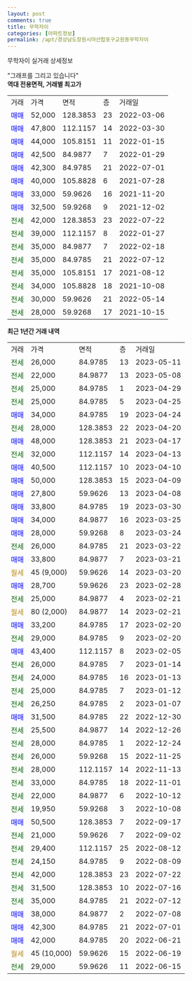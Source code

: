 ```yaml
---
layout: post
comments: true
title: 무학자이
categories: [아파트정보]
permalink: /apt/경상남도창원시마산합포구교원동무학자이
---
```


무학자이 실거래 상세정보

<script type="text/javascript">
  google.charts.load('current', {'packages':['line', 'corechart']});
  google.charts.setOnLoadCallback(drawChart);

  function drawChart() {
    var data = new google.visualization.DataTable();
    data.addColumn('date', '거래일');
    data.addColumn('number', "매매");
    data.addColumn('number', "전세");
    data.addColumn('number', "전매");

    data.addRows([[new Date(Date.parse("2023-05-11")), null, 26000, null], [new Date(Date.parse("2023-05-08")), null, 22000, null], [new Date(Date.parse("2023-04-29")), null, 25000, null], [new Date(Date.parse("2023-04-25")), null, 25000, null], [new Date(Date.parse("2023-04-24")), 34000, null, null], [new Date(Date.parse("2023-04-20")), null, 28000, null], [new Date(Date.parse("2023-04-17")), 48000, null, null], [new Date(Date.parse("2023-04-13")), null, 32000, null], [new Date(Date.parse("2023-04-10")), 40500, null, null], [new Date(Date.parse("2023-04-09")), 50000, null, null], [new Date(Date.parse("2023-04-08")), 27800, null, null], [new Date(Date.parse("2023-03-30")), 33800, null, null], [new Date(Date.parse("2023-03-25")), 34000, null, null], [new Date(Date.parse("2023-03-24")), 28000, null, null], [new Date(Date.parse("2023-03-22")), null, 26000, null], [new Date(Date.parse("2023-03-21")), 33800, null, null], [new Date(Date.parse("2023-03-20")), null, null, null], [new Date(Date.parse("2023-02-28")), 28700, null, null], [new Date(Date.parse("2023-02-21")), null, 25000, null], [new Date(Date.parse("2023-02-21")), null, null, null], [new Date(Date.parse("2023-02-20")), 33200, null, null], [new Date(Date.parse("2023-02-20")), null, 29000, null], [new Date(Date.parse("2023-02-05")), 43400, null, null], [new Date(Date.parse("2023-01-14")), null, 26000, null], [new Date(Date.parse("2023-01-13")), null, 24000, null], [new Date(Date.parse("2023-01-12")), null, 25000, null], [new Date(Date.parse("2023-01-07")), null, 26250, null], [new Date(Date.parse("2022-12-30")), 31500, null, null], [new Date(Date.parse("2022-12-26")), null, 25500, null], [new Date(Date.parse("2022-12-24")), null, 28000, null], [new Date(Date.parse("2022-11-25")), null, 26000, null], [new Date(Date.parse("2022-11-13")), null, 28000, null], [new Date(Date.parse("2022-11-01")), null, 33000, null], [new Date(Date.parse("2022-10-12")), null, 22000, null], [new Date(Date.parse("2022-10-08")), null, 19950, null], [new Date(Date.parse("2022-09-17")), 50500, null, null], [new Date(Date.parse("2022-09-02")), null, 21000, null], [new Date(Date.parse("2022-08-12")), null, 29400, null], [new Date(Date.parse("2022-08-09")), null, 24150, null], [new Date(Date.parse("2022-07-22")), null, 42000, null], [new Date(Date.parse("2022-07-16")), null, 31500, null], [new Date(Date.parse("2022-07-12")), null, 35000, null], [new Date(Date.parse("2022-07-08")), 38000, null, null], [new Date(Date.parse("2022-07-01")), 42300, null, null], [new Date(Date.parse("2022-06-21")), 42000, null, null], [new Date(Date.parse("2022-06-19")), null, null, null], [new Date(Date.parse("2022-06-15")), null, 29000, null]]);

    var options = {
      hAxis: {
        format: 'yyyy/MM/dd'
      },    
      lineWidth: 0,
      pointsVisible: true,    
      title: '최근 1년간 유형별 실거래가 분포',
      legend: { position: 'bottom' }
    };

    var formatter = new google.visualization.NumberFormat({pattern:'###,###'} );
    formatter.format(data, 1);
    formatter.format(data, 2);
    
    setTimeout(function() {
        var chart = new google.visualization.LineChart(document.getElementById('columnchart_material'));
        chart.draw(data, (options));
        document.getElementById('loading').style.display = 'none';
    }, 200);
  }
</script>


<div id="loading" style="z-index:20; display: block; margin-left: 0px">"그래프를 그리고 있습니다"</div>
<div id="columnchart_material" style="width: 95%; margin-left: 0px; display: block"></div>
<!-- contents start -->
<b>역대 전용면적, 거래별 최고가</b>
<table class="sortable">
    <tr>
      <td>거래</td>
      <td>가격</td>
      <td>면적</td>
      <td>층</td>
      <td>거래일</td>
    </tr>
        <tr>
          <td><a style="color: blue">매매</a></td>
          <td>52,000</td>
          <td>128.3853</td>
          <td>23</td>
          <td>2022-03-06</td>
        </tr>            <tr>
          <td><a style="color: blue">매매</a></td>
          <td>47,800</td>
          <td>112.1157</td>
          <td>14</td>
          <td>2022-03-30</td>
        </tr>            <tr>
          <td><a style="color: blue">매매</a></td>
          <td>44,000</td>
          <td>105.8151</td>
          <td>11</td>
          <td>2022-01-15</td>
        </tr>            <tr>
          <td><a style="color: blue">매매</a></td>
          <td>42,500</td>
          <td>84.9877</td>
          <td>7</td>
          <td>2022-01-29</td>
        </tr>            <tr>
          <td><a style="color: blue">매매</a></td>
          <td>42,300</td>
          <td>84.9785</td>
          <td>21</td>
          <td>2022-07-01</td>
        </tr>            <tr>
          <td><a style="color: blue">매매</a></td>
          <td>40,000</td>
          <td>105.8828</td>
          <td>6</td>
          <td>2021-07-28</td>
        </tr>            <tr>
          <td><a style="color: blue">매매</a></td>
          <td>33,000</td>
          <td>59.9626</td>
          <td>16</td>
          <td>2021-11-20</td>
        </tr>            <tr>
          <td><a style="color: blue">매매</a></td>
          <td>32,500</td>
          <td>59.9268</td>
          <td>9</td>
          <td>2021-12-02</td>
        </tr>        
        <tr>
              <td><a style="color: darkgreen">전세</a></td>
              <td>42,000</td>
              <td>128.3853</td>
              <td>23</td>
              <td>2022-07-22</td>
            </tr>            <tr>
              <td><a style="color: darkgreen">전세</a></td>
              <td>39,000</td>
              <td>112.1157</td>
              <td>8</td>
              <td>2022-01-27</td>
            </tr>            <tr>
              <td><a style="color: darkgreen">전세</a></td>
              <td>35,000</td>
              <td>84.9877</td>
              <td>7</td>
              <td>2022-02-18</td>
            </tr>            <tr>
              <td><a style="color: darkgreen">전세</a></td>
              <td>35,000</td>
              <td>84.9785</td>
              <td>21</td>
              <td>2022-07-12</td>
            </tr>            <tr>
              <td><a style="color: darkgreen">전세</a></td>
              <td>35,000</td>
              <td>105.8151</td>
              <td>17</td>
              <td>2021-08-12</td>
            </tr>            <tr>
              <td><a style="color: darkgreen">전세</a></td>
              <td>34,000</td>
              <td>105.8828</td>
              <td>18</td>
              <td>2021-10-08</td>
            </tr>            <tr>
              <td><a style="color: darkgreen">전세</a></td>
              <td>30,000</td>
              <td>59.9626</td>
              <td>21</td>
              <td>2022-05-14</td>
            </tr>            <tr>
              <td><a style="color: darkgreen">전세</a></td>
              <td>28,000</td>
              <td>59.9268</td>
              <td>17</td>
              <td>2021-10-15</td>
            </tr>        
    
</table>

<b>최근 1년간 거래 내역</b>

<table class="sortable">
    <tr>
      <td>거래</td>
      <td>가격</td>
      <td>면적</td>
      <td>층</td>
      <td>거래일</td>
    </tr>
    <tr>
      <td><a style="color: darkgreen">전세</a></td>
      <td>26,000</td>
      <td>84.9785</td>
      <td>13</td>
      <td>2023-05-11</td>
    </tr>          <tr>
      <td><a style="color: darkgreen">전세</a></td>
      <td>22,000</td>
      <td>84.9877</td>
      <td>13</td>
      <td>2023-05-08</td>
    </tr>          <tr>
      <td><a style="color: darkgreen">전세</a></td>
      <td>25,000</td>
      <td>84.9785</td>
      <td>1</td>
      <td>2023-04-29</td>
    </tr>          <tr>
      <td><a style="color: darkgreen">전세</a></td>
      <td>25,000</td>
      <td>84.9785</td>
      <td>5</td>
      <td>2023-04-25</td>
    </tr>          <tr>
      <td><a style="color: blue">매매</a></td>
      <td>34,000</td>
      <td>84.9785</td>
      <td>19</td>
      <td>2023-04-24</td>
    </tr>          <tr>
      <td><a style="color: darkgreen">전세</a></td>
      <td>28,000</td>
      <td>128.3853</td>
      <td>22</td>
      <td>2023-04-20</td>
    </tr>          <tr>
      <td><a style="color: blue">매매</a></td>
      <td>48,000</td>
      <td>128.3853</td>
      <td>21</td>
      <td>2023-04-17</td>
    </tr>          <tr>
      <td><a style="color: darkgreen">전세</a></td>
      <td>32,000</td>
      <td>112.1157</td>
      <td>14</td>
      <td>2023-04-13</td>
    </tr>          <tr>
      <td><a style="color: blue">매매</a></td>
      <td>40,500</td>
      <td>112.1157</td>
      <td>10</td>
      <td>2023-04-10</td>
    </tr>          <tr>
      <td><a style="color: blue">매매</a></td>
      <td>50,000</td>
      <td>128.3853</td>
      <td>15</td>
      <td>2023-04-09</td>
    </tr>          <tr>
      <td><a style="color: blue">매매</a></td>
      <td>27,800</td>
      <td>59.9626</td>
      <td>13</td>
      <td>2023-04-08</td>
    </tr>          <tr>
      <td><a style="color: blue">매매</a></td>
      <td>33,800</td>
      <td>84.9785</td>
      <td>19</td>
      <td>2023-03-30</td>
    </tr>          <tr>
      <td><a style="color: blue">매매</a></td>
      <td>34,000</td>
      <td>84.9877</td>
      <td>16</td>
      <td>2023-03-25</td>
    </tr>          <tr>
      <td><a style="color: blue">매매</a></td>
      <td>28,000</td>
      <td>59.9268</td>
      <td>8</td>
      <td>2023-03-24</td>
    </tr>          <tr>
      <td><a style="color: darkgreen">전세</a></td>
      <td>26,000</td>
      <td>84.9785</td>
      <td>21</td>
      <td>2023-03-22</td>
    </tr>          <tr>
      <td><a style="color: blue">매매</a></td>
      <td>33,800</td>
      <td>84.9877</td>
      <td>7</td>
      <td>2023-03-21</td>
    </tr>          <tr>
      <td><a style="color: darkgoldenrod">월세</a></td>
      <td>45 (9,000)</td>
      <td>59.9626</td>
      <td>14</td>
      <td>2023-03-20</td>
    </tr>          <tr>
      <td><a style="color: blue">매매</a></td>
      <td>28,700</td>
      <td>59.9626</td>
      <td>23</td>
      <td>2023-02-28</td>
    </tr>          <tr>
      <td><a style="color: darkgreen">전세</a></td>
      <td>25,000</td>
      <td>84.9877</td>
      <td>4</td>
      <td>2023-02-21</td>
    </tr>          <tr>
      <td><a style="color: darkgoldenrod">월세</a></td>
      <td>80 (2,000)</td>
      <td>84.9877</td>
      <td>14</td>
      <td>2023-02-21</td>
    </tr>          <tr>
      <td><a style="color: blue">매매</a></td>
      <td>33,200</td>
      <td>84.9785</td>
      <td>17</td>
      <td>2023-02-20</td>
    </tr>          <tr>
      <td><a style="color: darkgreen">전세</a></td>
      <td>29,000</td>
      <td>84.9785</td>
      <td>9</td>
      <td>2023-02-20</td>
    </tr>          <tr>
      <td><a style="color: blue">매매</a></td>
      <td>43,400</td>
      <td>112.1157</td>
      <td>8</td>
      <td>2023-02-05</td>
    </tr>          <tr>
      <td><a style="color: darkgreen">전세</a></td>
      <td>26,000</td>
      <td>84.9785</td>
      <td>7</td>
      <td>2023-01-14</td>
    </tr>          <tr>
      <td><a style="color: darkgreen">전세</a></td>
      <td>24,000</td>
      <td>84.9785</td>
      <td>16</td>
      <td>2023-01-13</td>
    </tr>          <tr>
      <td><a style="color: darkgreen">전세</a></td>
      <td>25,000</td>
      <td>84.9785</td>
      <td>7</td>
      <td>2023-01-12</td>
    </tr>          <tr>
      <td><a style="color: darkgreen">전세</a></td>
      <td>26,250</td>
      <td>84.9785</td>
      <td>2</td>
      <td>2023-01-07</td>
    </tr>          <tr>
      <td><a style="color: blue">매매</a></td>
      <td>31,500</td>
      <td>84.9785</td>
      <td>22</td>
      <td>2022-12-30</td>
    </tr>          <tr>
      <td><a style="color: darkgreen">전세</a></td>
      <td>25,500</td>
      <td>84.9877</td>
      <td>14</td>
      <td>2022-12-26</td>
    </tr>          <tr>
      <td><a style="color: darkgreen">전세</a></td>
      <td>28,000</td>
      <td>84.9785</td>
      <td>1</td>
      <td>2022-12-24</td>
    </tr>          <tr>
      <td><a style="color: darkgreen">전세</a></td>
      <td>26,000</td>
      <td>59.9268</td>
      <td>15</td>
      <td>2022-11-25</td>
    </tr>          <tr>
      <td><a style="color: darkgreen">전세</a></td>
      <td>28,000</td>
      <td>112.1157</td>
      <td>14</td>
      <td>2022-11-13</td>
    </tr>          <tr>
      <td><a style="color: darkgreen">전세</a></td>
      <td>33,000</td>
      <td>84.9785</td>
      <td>18</td>
      <td>2022-11-01</td>
    </tr>          <tr>
      <td><a style="color: darkgreen">전세</a></td>
      <td>22,000</td>
      <td>84.9877</td>
      <td>6</td>
      <td>2022-10-12</td>
    </tr>          <tr>
      <td><a style="color: darkgreen">전세</a></td>
      <td>19,950</td>
      <td>59.9268</td>
      <td>3</td>
      <td>2022-10-08</td>
    </tr>          <tr>
      <td><a style="color: blue">매매</a></td>
      <td>50,500</td>
      <td>128.3853</td>
      <td>7</td>
      <td>2022-09-17</td>
    </tr>          <tr>
      <td><a style="color: darkgreen">전세</a></td>
      <td>21,000</td>
      <td>59.9626</td>
      <td>7</td>
      <td>2022-09-02</td>
    </tr>          <tr>
      <td><a style="color: darkgreen">전세</a></td>
      <td>29,400</td>
      <td>112.1157</td>
      <td>25</td>
      <td>2022-08-12</td>
    </tr>          <tr>
      <td><a style="color: darkgreen">전세</a></td>
      <td>24,150</td>
      <td>84.9785</td>
      <td>9</td>
      <td>2022-08-09</td>
    </tr>          <tr>
      <td><a style="color: darkgreen">전세</a></td>
      <td>42,000</td>
      <td>128.3853</td>
      <td>23</td>
      <td>2022-07-22</td>
    </tr>          <tr>
      <td><a style="color: darkgreen">전세</a></td>
      <td>31,500</td>
      <td>128.3853</td>
      <td>10</td>
      <td>2022-07-16</td>
    </tr>          <tr>
      <td><a style="color: darkgreen">전세</a></td>
      <td>35,000</td>
      <td>84.9785</td>
      <td>21</td>
      <td>2022-07-12</td>
    </tr>          <tr>
      <td><a style="color: blue">매매</a></td>
      <td>38,000</td>
      <td>84.9877</td>
      <td>2</td>
      <td>2022-07-08</td>
    </tr>          <tr>
      <td><a style="color: blue">매매</a></td>
      <td>42,300</td>
      <td>84.9785</td>
      <td>21</td>
      <td>2022-07-01</td>
    </tr>          <tr>
      <td><a style="color: blue">매매</a></td>
      <td>42,000</td>
      <td>84.9785</td>
      <td>20</td>
      <td>2022-06-21</td>
    </tr>          <tr>
      <td><a style="color: darkgoldenrod">월세</a></td>
      <td>45 (10,000)</td>
      <td>59.9626</td>
      <td>15</td>
      <td>2022-06-19</td>
    </tr>          <tr>
      <td><a style="color: darkgreen">전세</a></td>
      <td>29,000</td>
      <td>59.9626</td>
      <td>11</td>
      <td>2022-06-15</td>
    </tr>      </table>
<!-- contents end -->    

